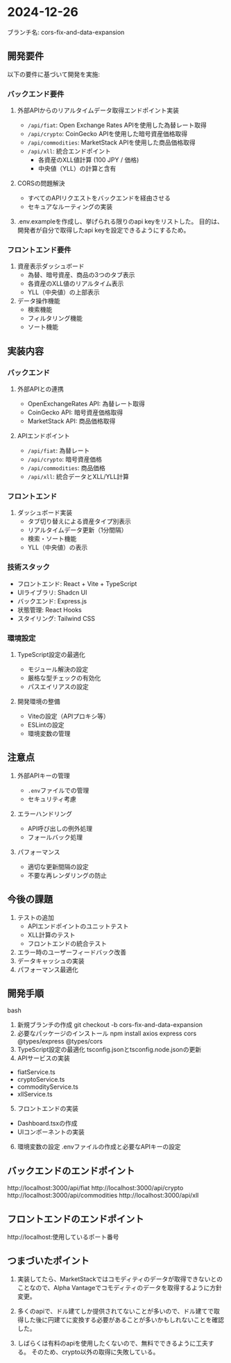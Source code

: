 # 2024-12-26

ブランチ名: cors-fix-and-data-expansion

## 開発要件
以下の要件に基づいて開発を実施:

### バックエンド要件
1. 外部APIからのリアルタイムデータ取得エンドポイント実装
   - `/api/fiat`: Open Exchange Rates APIを使用した為替レート取得
   - `/api/crypto`: CoinGecko APIを使用した暗号資産価格取得
   - `/api/commodities`: MarketStack APIを使用した商品価格取得
   - `/api/xll`: 統合エンドポイント
     - 各資産のXLL値計算 (100 JPY / 価格)
     - 中央値（YLL）の計算と含有

2. CORSの問題解決
   - すべてのAPIリクエストをバックエンドを経由させる
   - セキュアなルーティングの実装

3. .env.exampleを作成し、挙げられる限りのapi keyをリストした。
   目的は、開発者が自分で取得したapi keyを設定できるようにするため。

### フロントエンド要件
1. 資産表示ダッシュボード
   - 為替、暗号資産、商品の3つのタブ表示
   - 各資産のXLL値のリアルタイム表示
   - YLL（中央値）の上部表示
2. データ操作機能
   - 検索機能
   - フィルタリング機能
   - ソート機能

## 実装内容

### バックエンド
1. 外部APIとの連携
   - OpenExchangeRates API: 為替レート取得
   - CoinGecko API: 暗号資産価格取得
   - MarketStack API: 商品価格取得

2. APIエンドポイント
   - `/api/fiat`: 為替レート
   - `/api/crypto`: 暗号資産価格
   - `/api/commodities`: 商品価格
   - `/api/xll`: 統合データとXLL/YLL計算

### フロントエンド
1. ダッシュボード実装
   - タブ切り替えによる資産タイプ別表示
   - リアルタイムデータ更新（1分間隔）
   - 検索・ソート機能
   - YLL（中央値）の表示

### 技術スタック
- フロントエンド: React + Vite + TypeScript
- UIライブラリ: Shadcn UI
- バックエンド: Express.js
- 状態管理: React Hooks
- スタイリング: Tailwind CSS

### 環境設定
1. TypeScript設定の最適化
   - モジュール解決の設定
   - 厳格な型チェックの有効化
   - パスエイリアスの設定

2. 開発環境の整備
   - Viteの設定（APIプロキシ等）
   - ESLintの設定
   - 環境変数の管理

## 注意点
1. 外部APIキーの管理
   - `.env`ファイルでの管理
   - セキュリティ考慮

2. エラーハンドリング
   - API呼び出しの例外処理
   - フォールバック処理

3. パフォーマンス
   - 適切な更新間隔の設定
   - 不要な再レンダリングの防止

## 今後の課題
1. テストの追加
   - APIエンドポイントのユニットテスト
   - XLL計算のテスト
   - フロントエンドの統合テスト
2. エラー時のユーザーフィードバック改善
3. データキャッシュの実装
4. パフォーマンス最適化

## 開発手順
bash
1. 新規ブランチの作成
git checkout -b cors-fix-and-data-expansion
2. 必要なパッケージのインストール
npm install axios express cors @types/express @types/cors
3. TypeScript設定の最適化
tsconfig.jsonとtsconfig.node.jsonの更新
4. APIサービスの実装
- fiatService.ts
- cryptoService.ts
- commodityService.ts
- xllService.ts
5. フロントエンドの実装
- Dashboard.tsxの作成
- UIコンポーネントの実装
6. 環境変数の設定
.envファイルの作成と必要なAPIキーの設定

## バックエンドのエンドポイント
http://localhost:3000/api/fiat
http://localhost:3000/api/crypto
http://localhost:3000/api/commodities
http://localhost:3000/api/xll

## フロントエンドのエンドポイント
http://localhost:使用しているポート番号

## つまづいたポイント
1. 実装してたら、MarketStackではコモディティのデータが取得できないとのことなので、Alpha Vantageでコモディティのデータを取得するように方針変更。

2. 多くのapiで、ドル建てしか提供されてないことが多いので、ドル建てで取得した後に円建てに変換する必要があることが多いかもしれないことを確認した。

3. しばらくは有料のapiを使用したくないので、無料でできるように工夫する。
そのため、crypto以外の取得に失敗している。
